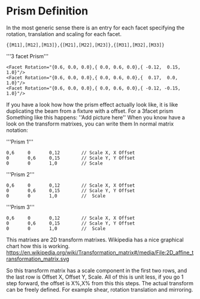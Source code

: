 # Prism Definition

In the most generic sense there is an entry for each facet specifying the rotation, translation and scaling for each facet.

```
{[M11],[M12],[M13]},{[M21],[M22],[M23]},{[M31],[M32],[M33]}
```
 
 
'''3 facet Prism'''

```
<Facet Rotation="{0.6, 0.0, 0.0},{ 0.0, 0.6, 0.0},{ -0.12,  0.15, 1.0}"/>
<Facet Rotation="{0.6, 0.0, 0.0},{ 0.0, 0.6, 0.0},{  0.17,  0.0,  1.0}"/>
<Facet Rotation="{0.6, 0.0, 0.0},{ 0.0, 0.6, 0.0},{ -0.12, -0.15, 1.0}"/>
```

If you have a look how how the prism effect actually look like, it is 
like duplicating the beam from a fixture with a offset. For a 3facet prism
Something like this happens:
''Add picture here''
When you know have a look on the transform matrixes, you can write them 
In normal matrix notation:

'''Prism 1'''

```
0,6		0		0,12		// Scale X, X Offset
0		0,6		0,15		// Scale Y, Y Offset
0		0		1,0		    // Scale
```

'''Prism 2'''

```
0,6		0		0,12		// Scale X, X Offset
0		0,6		0,15		// Scale Y, Y Offset
0		0		1,0		    //  Scale
```


'''Prism 3'''

```
0,6		0		0,12		// Scale X, X Offset
0		0,6		0,15		// Scale Y, Y Offset
0		0		1,0		    //  Scale
```

This matrixes are 2D transform matrixes. Wikipedia has a nice graphical chart how this is working.
https://en.wikipedia.org/wiki/Transformation_matrix#/media/File:2D_affine_transformation_matrix.svg

So this transform matrix has a scale component in the first two rows, and the last row is Offset X, Offset Y, Scale.
All of this is unit less, if you go 1 step forward, the offset is X%,X% from this this steps.
The actual transform can be freely defined. For example shear, rotation translation and mirroring.
